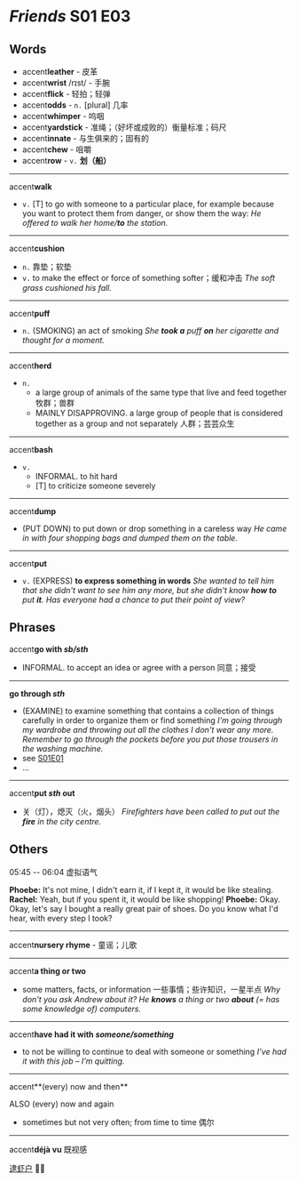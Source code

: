 # *Friends* S01 E03

## Words

- accent**leather** - 皮革
- accent**wrist** /rɪst/ - 手腕
- accent**flick** - 轻拍；轻弹
- accent**odds** - `n.` [plural] 几率
- accent**whimper** - 呜咽
- accent**yardstick** - 准绳；（好坏或成败的）衡量标准；码尺
- accent**innate** - 与生俱来的；固有的
- accent**chew** - 咀嚼
- accent**row** - `v.` **划（船）**

---

accent**walk**

- `v.` [T] to go with someone to a particular place, for example because you want to protect them from danger, or show them the way:
  *He offered to walk her home/**to** the station.*

---

accent**cushion**

- `n.` 靠垫；软垫
- `v.` to make the effect or force of something softer；缓和冲击
  *The soft grass cushioned his fall.*

---

accent**puff**

- `n.` (SMOKING) an act of smoking
  *She **took a** puff **on** her cigarette and thought for a moment.*

---

accent**herd**

- `n.`
  - a large group of animals of the same type that live and feed together 牧群；兽群
  - MAINLY DISAPPROVING. a large group of people that is considered together as a group and not separately 人群；芸芸众生

---

accent**bash**

- `v.`
  - INFORMAL. to hit hard
  - [T] to criticize someone severely

---

accent**dump**

- (PUT DOWN) to put down or drop something in a careless way
  *He came in with four shopping bags and dumped them on the table.*

---

accent**put**

- `v.` (EXPRESS) **to express something in words**
  *She wanted to tell him that she didn't want to see him any more, but she didn't know **how to** put **it**.*
  *Has everyone had a chance to put their point of view?*

## Phrases

accent**go with *sb/sth***

- INFORMAL. to accept an idea or agree with a person 同意；接受

---

<span id="go-through-2"><strong class="accent">go through <em>sth</em></strong></span>

- (EXAMINE) to examine something that contains a collection of things carefully in order to organize them or find something
  *I'm going through my wardrobe and throwing out all the clothes I don't wear any more.*
  *Remember to go through the pockets before you put those trousers in the washing machine.*
- see [S01E01](/english/friends-s01e01#go-through-1)
- ...

---

accent**put *sth* out**

- 关（灯），熄灭（火，烟头）
  *Firefighters have been called to put out the **fire** in the city centre.*

## Others

05:45 -- 06:04 虚拟语气

**Phoebe:** It's not mine, I didn't earn it, if I kept it, it would be like stealing.
**Rachel:** Yeah, but if you spent it, it would be like shopping!
**Phoebe:** Okay. Okay, let's say I bought a really great pair of shoes. Do you know what I'd hear, with every step I took?

---

accent**nursery rhyme** - 童谣；儿歌

---

accent**a thing or two**

- some matters, facts, or information 一些事情；些许知识，一星半点
  *Why don't you ask Andrew about it? He **knows** a thing or two **about** (= has some knowledge of) computers.*

---

accent**have had it with *someone/something***

- to not be willing to continue to deal with someone or something
  *I’ve had it with this job – I’m quitting.*

---

accent**(every) now and then**

ALSO (every) now and again

- sometimes but not very often; from time to time 偶尔

---

accent**déjà vu** 既视感

[逮虾户](https://www.youtube.com/watch?v=dv13gl0a-FA) 🚐💨
